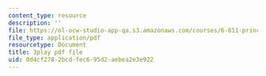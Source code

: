 ```yaml
---
content_type: resource
description: ''
file: https://ol-ocw-studio-app-qa.s3.amazonaws.com/courses/6-811-principles-and-practice-of-assistive-technology-fall-2014/0d4cf2782bcdfec695d2aebea2e3e922_x18bMLW4eO4.pdf
file_type: application/pdf
resourcetype: Document
title: 3play pdf file
uid: 0d4cf278-2bcd-fec6-95d2-aebea2e3e922
---
```

